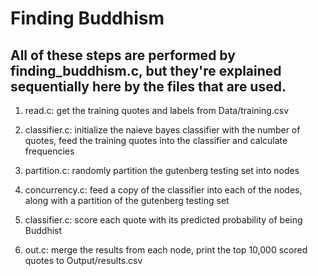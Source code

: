 # Finding Buddhism

## All of these steps are performed by finding_buddhism.c, but they're explained sequentially here by the files that are used.

1. read.c: get the training quotes and labels from Data/training.csv

2. classifier.c: initialize the naieve bayes classifier with the number of quotes, feed the training quotes into the classifier and calculate frequencies

3. partition.c: randomly partition the gutenberg testing set into nodes

4. concurrency.c: feed a copy of the classifier into each of the nodes, along with a partition of the gutenberg testing set

5. classifier.c: score each quote with its predicted probability of being Buddhist

6. out.c: merge the results from each node, print the top 10,000 scored quotes to Output/results.csv